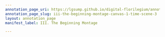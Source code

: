 ```yaml
---
annotation_page_uri: https://lgsump.github.io/digital-florilegium/annotations/iii-the-beginning-montage-canvas-1-time-scene-3.json
annotation_page_slug: iii-the-beginning-montage-canvas-1-time-scene-3
layout: annotation_page
manifest_label: III. The Beginning Montage

---
```

